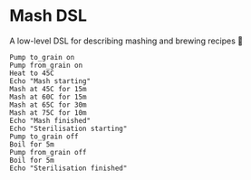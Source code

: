 # Mash DSL
A low-level DSL for describing mashing and brewing recipes 🍺

```
Pump to_grain on
Pump from_grain on
Heat to 45C
Echo "Mash starting"
Mash at 45C for 15m
Mash at 60C for 15m
Mash at 65C for 30m
Mash at 75C for 10m
Echo "Mash finished"
Echo "Sterilisation starting"
Pump to_grain off
Boil for 5m
Pump from_grain off
Boil for 5m
Echo "Sterilisation finished"
```
